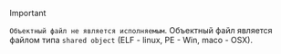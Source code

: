 > [!important] 
> `Объектный файл не является исполняемым`. Объектный файл является файлом типа `shared object` (ELF - linux, PE - Win, maco - OSX).

